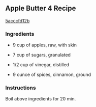 ## Apple Butter 4 Recipe

[5acccfd12b](http://cookeatshare.com/recipes/apple-butter-4-66358)

### Ingredients

 - 9 cup of apples, raw, with skin

 - 7 cup of sugars, granulated

 - 1/2 cup of vinegar, distilled

 - 9 ounce of spices, cinnamon, ground

### Instructions

Boil above ingredients for 20 min.